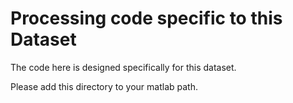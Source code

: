 # Processing code specific to this Dataset
The code here is designed specifically for this dataset.

Please add this directory to your matlab path.

